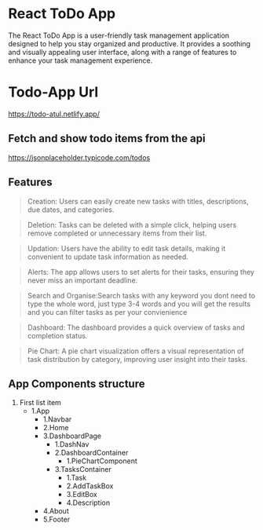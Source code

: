 # React ToDo App
The React ToDo App is a user-friendly task management application designed to help you stay organized and productive. It provides a soothing and visually appealing user interface, along with a range of features to enhance your task management experience.

# Todo-App Url
https://todo-atul.netlify.app/

## Fetch and show todo items from the api
https://jsonplaceholder.typicode.com/todos

## Features
> Creation: Users can easily create new tasks with titles, descriptions, due dates, and categories.

> Deletion: Tasks can be deleted with a simple click, helping users remove completed or unnecessary items from their list.

> Updation: Users have the ability to edit task details, making it convenient to update task information as needed.

> Alerts: The app allows users to set alerts for their tasks, ensuring they never miss an important deadline.

>Search and Organise:Search tasks with any keyword you dont need to type the whole word, just type 3-4 words and you will get the results and you can filter tasks as per your convienience 

> Dashboard: The dashboard provides a quick overview of tasks and completion status.

> Pie Chart: A pie chart visualization offers a visual representation of task distribution by category, improving user insight into their tasks.

## App Components structure
1. First list item
   - 1.App
     - 1.Navbar
     - 2.Home
     - 3.DashboardPage
        - 1.DashNav
        - 2.DashboardContainer
            - 1.PieChartComponent
        - 3.TasksContainer
            - 1.Task
            - 2.AddTaskBox
            - 3.EditBox
            - 4.Description
     - 4.About
     - 5.Footer